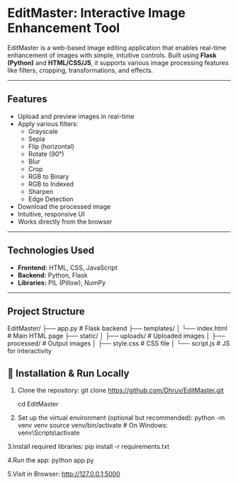 # EditMaster: Interactive Image Enhancement Tool

EditMaster is a web-based image editing application that enables real-time enhancement of images with simple, intuitive controls. Built using **Flask (Python)** and **HTML/CSS/JS**, it supports various image processing features like filters, cropping, transformations, and effects.

---

##  Features

- Upload and preview images in real-time  
- Apply various filters:
  - Grayscale
  - Sepia
  - Flip (horizontal)
  - Rotate (90°)
  - Blur
  - Crop
  - RGB to Binary
  - RGB to Indexed
  - Sharpen
  - Edge Detection
- Download the processed image
- Intuitive, responsive UI
- Works directly from the browser

---

##  Technologies Used

- **Frontend:** HTML, CSS, JavaScript
- **Backend:** Python, Flask
- **Libraries:** PIL (Pillow), NumPy

---

##  Project Structure

EditMaster/
├── app.py # Flask backend
├── templates/
│ └── index.html # Main HTML page
├── static/
│ ├── uploads/ # Uploaded images
│ ├── processed/ # Output images
│ ├── style.css # CSS file
│ └── script.js # JS for interactivity

## 🔧 Installation & Run Locally

1. Clone the repository:
   git clone https://github.com/Dhruv/EditMaster.git

   cd EditMaster

3. Set up the virtual environment (optional but recommended):
   python -m venv venv
   source venv/bin/activate  # On Windows: venv\Scripts\activate

3.Install required libraries:
  pip install -r requirements.txt

4.Run the app:
  python app.py

5.Visit in Browser:
   http://127.0.0.1:5000

